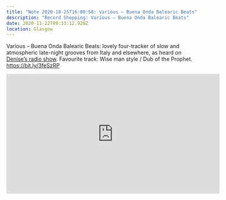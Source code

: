 ```yaml
---
title: "Note 2020-10-25T16:00:58: Various ‎– Buena Onda Balearic Beats"
description: "Record Shopping: Various ‎– Buena Onda Balearic Beats"
date: 2020-11-22T09:33:12.928Z
location: Glasgow
---
```

Various ‎– Buena Onda Balearic Beats: lovely four-tracker of slow and atmospheric late-night grooves from Italy and elsewhere, as heard on [Denise’s radio show](https://dublab.de/broadcasts/watching-like-nobodys-dancing-din-daa-daa-october-2020/). Favourite track: Wise man style / Dub of the Prophet. <https://bit.ly/3feSzRP> <div class="aspect-ratio-wide"><iframe title="Lucas Croon – Japon" width="560" height="315" src="https://www.youtube-nocookie.com/embed/QVt99311d4A" frameborder="0" allow="accelerometer; autoplay; clipboard-write; encrypted-media; gyroscope; picture-in-picture" allowfullscreen></iframe></div>